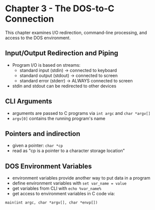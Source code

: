 # Chapter 3 - The DOS-to-C Connection

This chapter examines I/O redirection, command-line processing, and access to the DOS environment.

## Input/Output Redirection and Piping
- Program I/O is based on streams:
    - standard input (stdin) -> connected to keyboard
    - standard output (stdout) -> connected to screen
    - standard error (stderr) -> ALWAYS connected to screen
- stdin and stdout can be redirected to other devices

## CLI Arguments

- arguments are passed to C programs via `int argc` and `char *argv[]`
- `argv[0]` contains the running program's name

## Pointers and indirection
- given a pointer: `char *cp`
- read as "cp is a pointer to a character storage location"

## DOS Environment Variables
- environment variables provide another way to put data in a program
- define environment variables with `set var_name = value`
- get variables from CLI with `echo %var_name%`
- get access to environment variables in C code via:
```
main(int argc, char *argv[], char *envp[])
```
